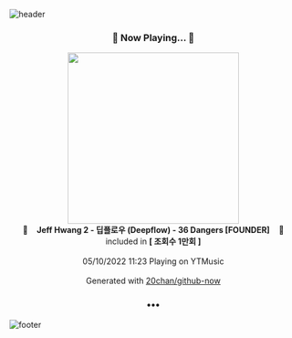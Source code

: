 ![header](https://capsule-render.vercel.app/api?type=wave&height=170&section=header&text=Hi.%20I'm%20SHIFT&fontColor=090707&fontAlignX=45&fontAlignY=65&fontSize=100)

<h3 align="center">🎵 Now Playing... 🎵</h3>
<p align="center">
  <a href="https://music.youtube.com/watch?v=3QsKDT5urQc">
    <img width="300" src="https://i.ytimg.com/vi/3QsKDT5urQc/sddefault.jpg?sqp=-oaymwEWCJADEOEBIAQqCghqEJQEGHgg6AJIWg&rs">
  </a>
  <br>
  🎵&nbsp&nbsp&nbsp <b>Jeff Hwang 2 - 딥플로우 (Deepflow) - 36 Dangers [FOUNDER]</b> &nbsp&nbsp&nbsp🎵
  <br>
  included in <b>[ 조회수 1만회 ]</b>
  
  <br />
  <br />
  05/10/2022 11:23 Playing on YTMusic
  <br />
  <br />
  Generated with <a href="https://github.com/20chan/github-now">20chan/github-now</a>
</p>

<h3 align="center">•••</h3>

![footer](https://capsule-render.vercel.app/api?type=wave&height=150&section=footer)
